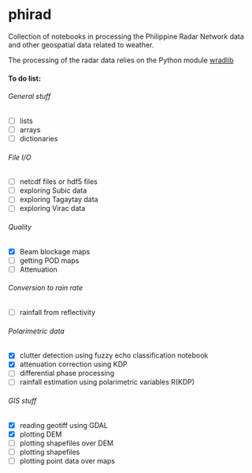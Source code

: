 # phirad

Collection of notebooks in processing the Philippine Radar Network data and other geospatial data related to weather.

The processing of the radar data relies on the Python module [wradlib](https://github.com/wradlib/wradlib)

#### To do list:

###### General stuff
- [ ] lists
- [ ] arrays
- [ ] dictionaries

###### File I/O
- [ ] netcdf files or hdf5 files
- [ ] exploring Subic data
- [ ] exploring Tagaytay data
- [ ] exploring Virac data

###### Quality
- [x] Beam blockage maps
- [ ] getting POD maps
- [ ] Attenuation

###### Conversion to rain rate
- [ ] rainfall from reflectivity

###### Polarimetric data
- [x] clutter detection using fuzzy echo classification notebook
- [x] attenuation correction using KDP
- [ ] differential phase processing
- [ ] rainfall estimation using polarimetric variables R(KDP)

###### GIS stuff
- [x] reading geotiff using GDAL
- [x] plotting DEM
- [ ] plotting shapefiles over DEM
- [ ] plotting shapefiles
- [ ] plotting point data over maps
